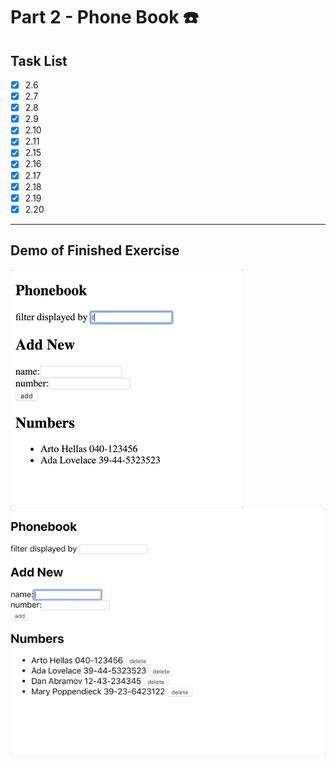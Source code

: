 # Part 2 - Phone Book ☎️

## Task List
- [x] 2.6
- [x] 2.7 
- [x] 2.8
- [x] 2.9
- [x] 2.10 
- [x] 2.11
- [x] 2.15
- [x] 2.16
- [x] 2.17 
- [x] 2.18
- [x] 2.19
- [x] 2.20  
---
## Demo of Finished Exercise
![](../../assets/phonebook.gif)
![](../../assets/phonebookadd.gif)
